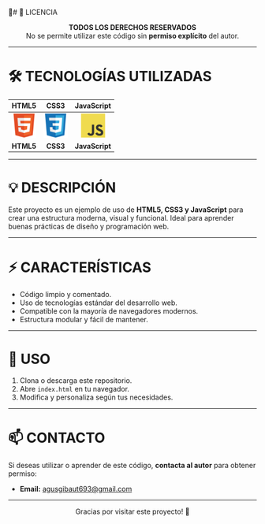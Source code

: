 📄# 📄 LICENCIA

<div align="center">

**TODOS LOS DERECHOS RESERVADOS**  
No se permite utilizar este código sin **permiso explícito** del autor.

</div>

---

# 🛠️ TECNOLOGÍAS UTILIZADAS

<div align="center">

| HTML5 | CSS3 | JavaScript |
|:----:|:----:|:----:|
| <img src="https://raw.githubusercontent.com/devicons/devicon/master/icons/html5/html5-original.svg" width="50" height="50"/> | <img src="https://raw.githubusercontent.com/devicons/devicon/master/icons/css3/css3-original.svg" width="50" height="50"/> | <img src="https://raw.githubusercontent.com/devicons/devicon/master/icons/javascript/javascript-original.svg" width="50" height="50"/> |
| **HTML5** | **CSS3** | **JavaScript** |

</div>

---

# 💡 DESCRIPCIÓN

Este proyecto es un ejemplo de uso de **HTML5, CSS3 y JavaScript** para crear una estructura moderna, visual y funcional. Ideal para aprender buenas prácticas de diseño y programación web.

---

# ⚡ CARACTERÍSTICAS

- Código limpio y comentado.  
- Uso de tecnologías estándar del desarrollo web.  
- Compatible con la mayoría de navegadores modernos.  
- Estructura modular y fácil de mantener.

---

# 📌 USO

1. Clona o descarga este repositorio.  
2. Abre `index.html` en tu navegador.  
3. Modifica y personaliza según tus necesidades.

---

# 📫 CONTACTO

Si deseas utilizar o aprender de este código, **contacta al autor** para obtener permiso:

- **Email:** agusgibaut693@gmail.com 

---

<div align="center">
Gracias por visitar este proyecto! 🚀
</div>
